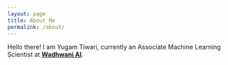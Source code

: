 ```yaml
---
layout: page
title: About Me
permalink: /about/
---
```


Hello there! I am Yugam Tiwari, currently an Associate Machine Learning Scientist at  **[Wadhwani AI](https://www.wadhwaniai.org/)**.

